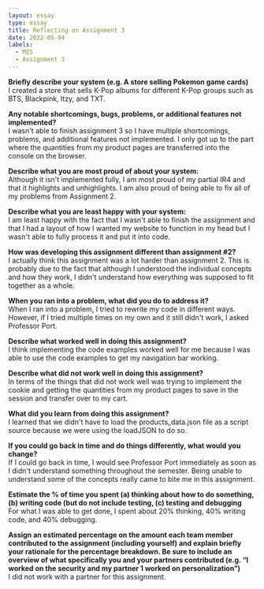 ```yaml
---
layout: essay
type: essay
title: Reflecting on Assignment 3
date: 2022-05-04
labels:
  - MIS 
  - Assignment 3
---
```


<strong>Briefly describe your system (e.g. A store selling Pokemon game cards)</strong><br>
I created a store that sells K-Pop albums for different K-Pop groups such as BTS, Blackpink, Itzy, and TXT. 

<strong>Any notable shortcomings, bugs, problems, or additional features not implemented?</strong><br>
I wasn't able to finish assignment 3 so I have multiple shortcomings, problems, and additional features not implemented. I only got up to the part where the quantities from my product pages are transferred into the console on the browser. 

<strong>Describe what you are most proud of about your system:</strong><br>
Although it isn't implemented fully, I am most proud of my partial IR4 and that it highlights and unhighlights. I am also proud of being able to fix all of my problems from Assignment 2. 

<strong>Describe what you are least happy with your system:</strong><br>
I am least happy with the fact that I wasn't able to finish the assignment and that I had a layout of how I wanted my website to function in my head but I wasn't able to fully process it and put it into code. 

<strong>How was developing this assignment different than assignment #2?</strong><br>
I actually think this assignment was a lot harder than assignment 2. This is probably due to the fact that although I understood the individual concepts and how they work, I didn't understand how everything was supposed to fit together as a whole. 

<strong>When you ran into a problem, what did you do to address it?</strong><br>
When I ran into a problem, I tried to rewrite my code in different ways. However, if I tried multiple times on my own and it still didn't work, I asked Professor Port. 

<strong>Describe what worked well in doing this assignment?</strong><br>
I think implementing the code examples worked well for me because I was able to use the code examples to get my navigation bar working.

<strong>Describe what did not work well in doing this assignment?</strong><br>
In terms of the things that did not work well was trying to implement the cookie and getting the quantities from my product pages to save in the session and transfer over to my cart. 

<strong>What did you learn from doing this assignment?</strong><br>
I learned that we didn't have to load the products_data.json file as a script source because we were using the loadJSON to do so.  

<strong>If you could go back in time and do things differently, what would you change?</strong><br>
If I could go back in time, I would see Professor Port immediately as soon as I didn't understand something throughout the semester. Being unable to understand some of the concepts really came to bite me in this assignment. 

<strong>Estimate the % of time you spent (a) thinking about how to do something, (b) writing code (but do not include testing, (c) testing and debugging</strong><br>
For what I was able to get done, I spent about 20% thinking, 40% writing code, and 40% debugging.

<strong>Assign an estimated percentage on the amount each team member contributed to the assignment (including yourself) and explain briefly your rationale for the percentage breakdown. Be sure to include an overview of what specifically you and your partners contributed (e.g. “I worked on the security and my partner 1 worked on personalization”)</strong><br>
I did not work with a partner for this assignment. 
